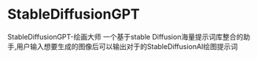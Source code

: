# StableDiffusionGPT
StableDiffusionGPT-绘画大师
一个基于stable Diffusion海量提示词库整合的助手,用户输入想要生成的图像后可以输出对于的StableDiffusionAI绘图提示词
